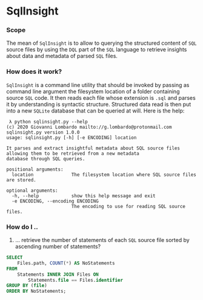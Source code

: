 # SqlInsight

### Scope
The mean of `SqlInsight` is to allow to querying the structured content of `SQL` 
source files by using the `DQL` part of the `SQL` language to retrieve insights
about data and metadata of parsed `SQL` files.

### How does it work?
`SqlInsight` is a command line utility that should be invoked by passing as
command line argument the filesystem location of a folder containing source
`SQL` code. It then reads each file whose extension is `.sql` and parses it
by understanding is syntactic structure. Structured data read is then put
into a new `SQLite` database that can be queried at will. Here is the help:

```batch
 λ python sqlinsight.py --help
(c) 2020 Giovanni Lombardo mailto://g.lombardo@protonmail.com
sqlinsight.py version 1.0.0
usage: sqlinsight.py [-h] [-e ENCODING] location

It parses and extract insightful metadata about SQL source files allowing them to be retrieved from a new metadata
database through SQL queries.

positional arguments:
  location              The filesystem location where SQL source files are stored.

optional arguments:
  -h, --help            show this help message and exit
  -e ENCODING, --encoding ENCODING
                        The encoding to use for reading SQL source files.
```

### How do I ..

1. ... retrieve the number of statements of each `SQL` source file sorted by 
ascending number of statements? 
 
```sql
SELECT 
    Files.path, COUNT(*) AS NoStatements 
FROM 
    Statements INNER JOIN Files ON 
        Statements.file == Files.identifier 
GROUP BY (file) 
ORDER BY NoStatements;
```
